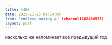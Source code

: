 ```yaml
---
title: 1406
date: 2023-11-25 01:14:04
from: 'endless шизing ⍼' (channel1162404975)
layout: post
---
```


насколько же напоминает всё предыдущий год
